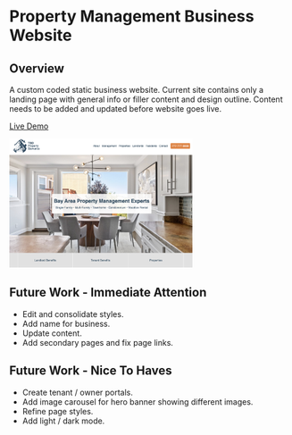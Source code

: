 # Property Management Business Website

## Overview

A custom coded static business website. Current site contains only a landing page with general info or filler content and design outline. Content needs to be added and updated before website goes live.

[Live Demo](https://tbd-propty-stwards.netlify.app)

<img src="./src/img/home-screenshot.png" width="65%">

## Future Work - Immediate Attention

- Edit and consolidate styles.
- Add name for business.
- Update content.
- Add secondary pages and fix page links.

## Future Work - Nice To Haves

- Create tenant / owner portals.
- Add image carousel for hero banner showing different images.
- Refine page styles.
- Add light / dark mode.
